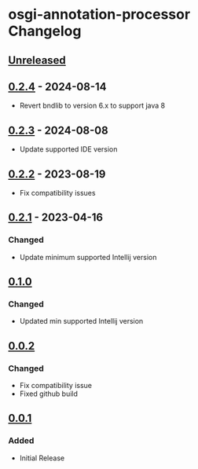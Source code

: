 <!-- Keep a Changelog guide -> https://keepachangelog.com -->

# osgi-annotation-processor Changelog

## [Unreleased]

## [0.2.4] - 2024-08-14

- Revert bndlib to version 6.x to support java 8

## [0.2.3] - 2024-08-08

- Update supported IDE version

## [0.2.2] - 2023-08-19

- Fix compatibility issues

## [0.2.1] - 2023-04-16

### Changed

- Update minimum supported Intellij version

## [0.1.0]

### Changed

- Updated min supported Intellij version

## [0.0.2]

### Changed

- Fix compatibility issue
- Fixed github build

## [0.0.1]

### Added

- Initial Release

[Unreleased]: https://github.com/bobi/osgi-annotation-processor/compare/v0.2.4...HEAD
[0.2.4]: https://github.com/bobi/osgi-annotation-processor/compare/v0.2.3...v0.2.4
[0.2.3]: https://github.com/bobi/osgi-annotation-processor/compare/v0.2.2...v0.2.3
[0.2.2]: https://github.com/bobi/osgi-annotation-processor/compare/v0.2.1...v0.2.2
[0.2.1]: https://github.com/bobi/osgi-annotation-processor/compare/v0.1.0...v0.2.1
[0.1.0]: https://github.com/bobi/osgi-annotation-processor/compare/v0.0.2...v0.1.0
[0.0.2]: https://github.com/bobi/osgi-annotation-processor/compare/v0.0.1...v0.0.2
[0.0.1]: https://github.com/bobi/osgi-annotation-processor/commits/v0.0.1
